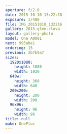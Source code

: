 ```yaml
---
aperture: f/2.0
date: 2015-10-10 13:22:18
exposure: 1/400
file: IMG_20151010_132216
gallery: 2015-glen-clova
layout: gallery-photo
model: One A0001
next: 995abe1
ordering: 15
previous: 2b7b9a7
sizes:
  1920x1080:
    height: 1080
    width: 1920
  640w:
    height: 360
    width: 640
  200x200:
    height: 200
    width: 200
  96x96:
    height: 96
    width: 96
title: null
make: OnePlus
---
```

